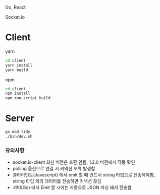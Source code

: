 Go, React

Socket.io

# Client
yarn
```bash
cd client
yarn install
yarn build
```
npm
```bash
cd client
npm install
npm run-script build
```

# Server
```bash
go mod tidy
./bin/dev.sh
```

### 유의사항

- socket.io-client 최신 버전은 호환 안됨, 1.2.0 버전에서 작동 확인
- polling 옵션으로 연결 시 커넥션 오류 발생함
- 클라이언트(Javascript) 에서 emit 할 때 반드시 string 타입으로 전송해야함, string 타입 외의 데이터를 전송하면 커넥션 끊김
- 서버(Go) 에서 Emit 할 시에는 자동으로 JSON 파싱 돼서 전송함.
